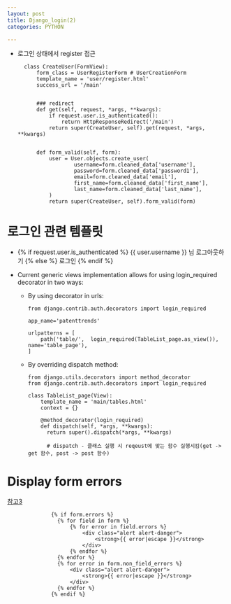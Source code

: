 ```yaml
---
layout: post
title: Django_login(2)
categories: PYTHON

---
```



* 로그인 상태에서 register 접근


        class CreateUser(FormView):
            form_class = UserRegisterForm # UserCreationForm
            template_name = 'user/register.html'
            success_url = '/main'


            ### redirect
            def get(self, request, *args, **kwargs):
                if request.user.is_authenticated():
                    return HttpResponseRedirect('/main')
                return super(CreateUser, self).get(request, *args, **kwargs)


            def form_valid(self, form):
                user = User.objects.create_user(
                        username=form.cleaned_data['username'],
                        password=form.cleaned_data['password1'],
                        email=form.cleaned_data['email'],
                        first_name=form.cleaned_data['first_name'],
                        last_name=form.cleaned_data['last_name'],
                )
                return super(CreateUser, self).form_valid(form)


# 로그인 관련 템플릿

[참고1]:
[참고2]:

* {% if request.user.is_authenticated %} {{ user.username }} 님 로그아웃하기 {% else %} 로그인  {% endif %}



* Current generic views implementation allows for using login_required decorator in two ways:
  * By using decorator in urls:
        
        from django.contrib.auth.decorators import login_required

        app_name='patenttrends'

        urlpatterns = [
            path('table/',  login_required(TableList_page.as_view()), name='table_page'),
        ]



  * By overriding dispatch method:
     
     
        from django.utils.decorators import method_decorator
        from django.contrib.auth.decorators import login_required

        class TableList_page(View):
            template_name = 'main/tables.html'
            context = {}

            @method_decorator(login_required)
            def dispatch(self, *args, **kwargs):
              return super().dispatch(*args, **kwargs)
              
              # dispatch - 클래스 실행 시 reqeust에 맞는 함수 실행시킴(get -> get 함수, post -> post 함수) 





# Display form errors
[참고3]

                  {% if form.errors %}
                    {% for field in form %}
                        {% for error in field.errors %}
                            <div class="alert alert-danger">
                                <strong>{{ error|escape }}</strong>
                            </div>
                        {% endfor %}
                    {% endfor %}
                    {% for error in form.non_field_errors %}
                        <div class="alert alert-danger">
                            <strong>{{ error|escape }}</strong>
                        </div>
                    {% endfor %}
                  {% endif %}



[참고1]:https://code.djangoproject.com/ticket/16626
[참고2]:https://ssungkang.tistory.com/entry/Django-FBV-%EC%99%80-CBV-%EC%9D%98-decorators-%EC%82%AC%EC%9A%A9%EB%B2%95

[참고3]:https://stackoverflow.com/questions/14647723/django-forms-if-not-valid-show-form-with-error-message
